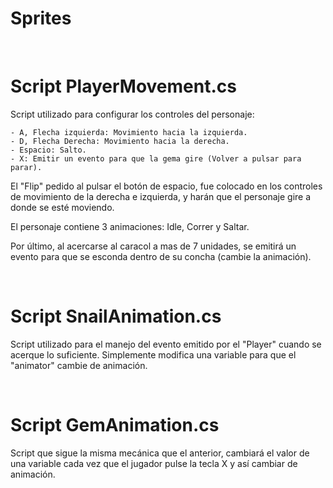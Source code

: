 # Sprites

<br/>

# Script PlayerMovement.cs

Script utilizado para configurar los controles del personaje:

	- A, Flecha izquierda: Movimiento hacia la izquierda.
	- D, Flecha Derecha: Movimiento hacia la derecha.
	- Espacio: Salto.
	- X: Emitir un evento para que la gema gire (Volver a pulsar para parar).

El "Flip" pedido al pulsar el botón de espacio, fue colocado en los controles de movimiento de la derecha e izquierda, y harán que el personaje gire a donde se esté moviendo.

El personaje contiene 3 animaciones: Idle, Correr y Saltar.

Por último, al acercarse al caracol a mas de 7 unidades, se emitirá un evento para que se esconda dentro de su concha (cambie la animación).

<br/>

# Script SnailAnimation.cs

Script utilizado para el manejo del evento emitido por el "Player" cuando se acerque lo suficiente. Simplemente modifica una variable para que el "animator" cambie de animación.

<br/>

# Script GemAnimation.cs 

Script que sigue la misma mecánica que el anterior, cambiará el valor de una variable cada vez que el jugador pulse la tecla X y así cambiar de animación.

<br/>
